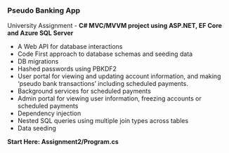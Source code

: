 ### Pseudo Banking App

University Assignment - **C# MVC/MVVM project using ASP.NET, EF Core and Azure SQL Server**

- A Web API for database interactions
- Code First approach to database schemas and seeding data
- DB migrations
- Hashed passwords using PBKDF2
- User portal for viewing and updating account information, and making ‘pseudo bank transactions’ including scheduled payments.
- Background services for scheduled payments
- Admin portal for viewing user information, freezing accounts or scheduled payments
- Dependency injection
- Nested SQL queries using multiple join types across tables
- Data seeding

**Start Here: Assignment2/Program.cs**

